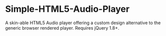 Simple-HTML5-Audio-Player
=========================

A skin-able HTML5 Audio player offering a custom design alternative to the generic browser rendered player. Requires jQuery 1.8+.
